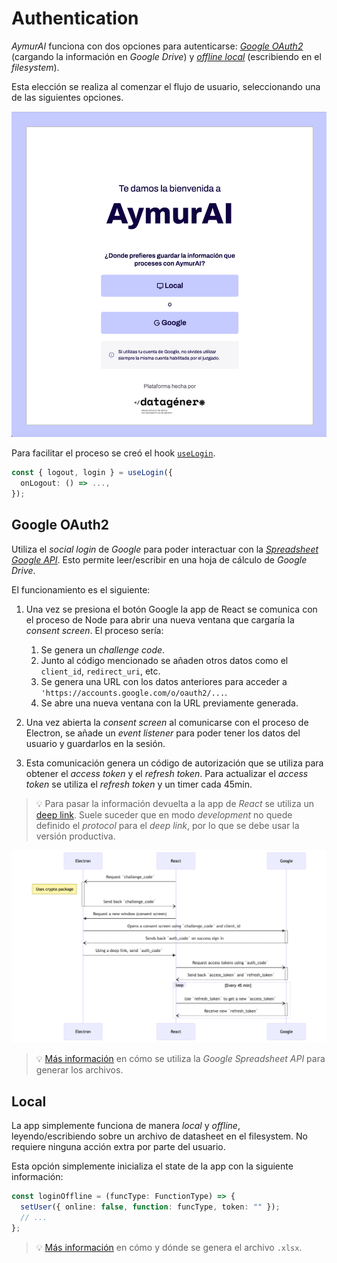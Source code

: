 # Authentication

_AymurAI_ funciona con dos opciones para autenticarse: [_Google OAuth2_](#google-oauth2)
(cargando la información en _Google Drive_) y [_offline local_](#local)
(escribiendo en el _filesystem_).

Esta elección se realiza al comenzar el flujo de usuario, seleccionando una de
las siguientes opciones.

![AymurAI](./images/auth_flows.png)

Para facilitar el proceso se creó el hook [`useLogin`](../src/hooks/useLogin.ts).

```ts
const { logout, login } = useLogin({
  onLogout: () => ...,
});
```

## Google OAuth2

Utiliza el _social login_ de _Google_ para poder interactuar con la
 [_Spreadsheet Google API_](https://developers.google.com/sheets/api/reference/rest).
 Esto permite leer/escribir en una hoja de cálculo de _Google Drive_.

El funcionamiento es el siguiente:

1. Una vez se presiona el botón Google la app de React se comunica con el
proceso de Node para abrir una nueva ventana que cargaría la _consent screen_.
El proceso sería:

    1. Se genera un _challenge code_.
    2. Junto al código mencionado se añaden otros datos como el
    `client_id`, `redirect_uri`, etc.
    3. Se genera una URL con los datos anteriores para acceder a
    `'https://accounts.google.com/o/oauth2/...`.
    4. Se abre una nueva ventana con la URL previamente generada.

2. Una vez abierta la _consent screen_ al comunicarse con el proceso de
Electron, se añade un _event listener_ para poder tener los datos del usuario y
guardarlos en la sesión.

3. Esta comunicación genera un código de autorización que se utiliza para
obtener el _access token_ y el _refresh token_. Para actualizar el _access token_
se utiliza el _refresh token_ y un timer cada 45min.

> 💡 Para pasar la información devuelta a la app de _React_ se utiliza un
[deep link](https://www.electronjs.org/docs/latest/tutorial/launch-app-from-url-in-another-app).
Suele suceder que en modo _development_ no quede definido el _protocol_ para el
_deep link_, por lo que se debe usar la versión productiva.

![Electron PKCE para OAuth2](./images/electron_pkce.png)

> 💡 [Más información](./excel/spreadsheet-api.md) en cómo se utiliza la
_Google Spreadsheet API_ para generar los archivos.

## Local

La app simplemente funciona de manera _local_ y _offline_, leyendo/escribiendo
sobre un archivo de datasheet en el filesystem. No requiere ninguna acción extra
por parte del usuario.

Esta opción simplemente inicializa el state de la app con la siguiente
información:

```ts
const loginOffline = (funcType: FunctionType) => {
  setUser({ online: false, function: funcType, token: "" });
  // ...
};
```

> 💡 [Más información](./excel/filesystem.md) en cómo y dónde se genera el
archivo `.xlsx`.
